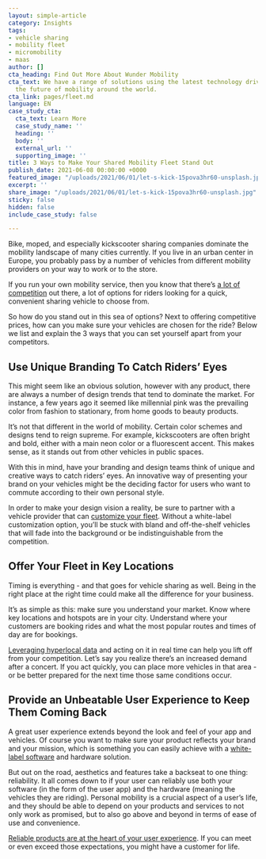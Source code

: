 ```yaml
---
layout: simple-article
category: Insights
tags:
- vehicle sharing
- mobility fleet
- micromobility
- maas
author: []
cta_heading: Find Out More About Wunder Mobility
cta_text: We have a range of solutions using the latest technology driving forward
  the future of mobility around the world.
cta_link: pages/fleet.md
language: EN
case_study_cta:
  cta_text: Learn More
  case_study_name: ''
  heading: ''
  body: ''
  external_url: ''
  supporting_image: ''
title: 3 Ways to Make Your Shared Mobility Fleet Stand Out
publish_date: 2021-06-08 00:00:00 +0000
featured_image: "/uploads/2021/06/01/let-s-kick-15pova3hr60-unsplash.jpg"
excerpt: ''
share_image: "/uploads/2021/06/01/let-s-kick-15pova3hr60-unsplash.jpg"
sticky: false
hidden: false
include_case_study: false

---
```

Bike, moped, and especially kickscooter sharing companies dominate the mobility landscape of many cities currently. If you live in an urban center in Europe, you probably pass by a number of vehicles from different mobility providers on your way to work or to the store.

If you run your own mobility service, then you know that there’s [a lot of competition](https://www.wundermobility.com/blog/the-top-3-risks-of-starting-a-fleet-company-and-how-to-overcome-them.html) out there, a lot of options for riders looking for a quick, convenient sharing vehicle to choose from.

So how do you stand out in this sea of options? Next to offering competitive prices, how can you make sure your vehicles are chosen for the ride? Below we list and explain the 3 ways that you can set yourself apart from your competitors.

## Use Unique Branding To Catch Riders’ Eyes

This might seem like an obvious solution, however with any product, there are always a number of design trends that tend to dominate the market. For instance, a few years ago it seemed like millennial pink was the prevailing color from fashion to stationary, from home goods to beauty products.

It’s not that different in the world of mobility. Certain color schemes and designs tend to reign supreme. For example, kickscooters are often bright and bold, either with a main neon color or a fluorescent accent. This makes sense, as it stands out from other vehicles in public spaces.

With this in mind, have your branding and design teams think of unique and creative ways to catch riders’ eyes. An innovative way of presenting your brand on your vehicles might be the deciding factor for users who want to commute according to their own personal style.

In order to make your design vision a reality, be sure to partner with a vehicle provider that can [customize your fleet](https://www.wundermobility.com/blog/the-do-s-and-don-ts-of-selecting-a-vehicle-provider.html). Without a white-label customization option, you’ll be stuck with bland and off-the-shelf vehicles that will fade into the background or be indistinguishable from the competition.

## Offer Your Fleet in Key Locations

Timing is everything - and that goes for vehicle sharing as well. Being in the right place at the right time could make all the difference for your business.

It’s as simple as this: make sure you understand your market. Know where key locations and hotspots are in your city. Understand where your customers are booking rides and what the most popular routes and times of day are for bookings.

[Leveraging hyperlocal data](https://www.wundermobility.com/blog/how-to-maximize-your-fleet-and-boost-revenue-with-hyperlocal-data.html) and acting on it in real time can help you lift off from your competition. Let’s say you realize there’s an increased demand after a concert. If you act quickly, you can place more vehicles in that area - or be better prepared for the next time those same conditions occur.

## Provide an Unbeatable User Experience to Keep Them Coming Back

A great user experience extends beyond the look and feel of your app and vehicles. Of course you want to make sure your product reflects your brand and your mission, which is something you can easily achieve with a [white-label software](https://www.wundermobility.com/blog/5-things-to-look-for-in-a-vehicle-sharing-software-provider.html) and hardware solution.

But out on the road, aesthetics and features take a backseat to one thing: reliability. It all comes down to if your user can reliably use both your software (in the form of the user app) and the hardware (meaning the vehicles they are riding). Personal mobility is a crucial aspect of a user’s life, and they should be able to depend on your products and services to not only work as promised, but to also go above and beyond in terms of ease of use and convenience.

[Reliable products are at the heart of your user experience](https://www.wundermobility.com/blog/fleet-operational-platform-migration-clients.html). If you can meet or even exceed those expectations, you might have a customer for life.